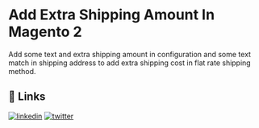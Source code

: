 # Add Extra Shipping Amount In Magento 2

Add some text and extra shipping amount in configuration and some text match in shipping address to add extra shipping cost in flat rate shipping method.



## 🔗 Links
[![linkedin](https://img.shields.io/badge/linkedin-0A66C2?style=for-the-badge&logo=linkedin&logoColor=white)](https://www.linkedin.com/in/moanas2002/)
[![twitter](https://img.shields.io/badge/twitter-1DA1F2?style=for-the-badge&logo=twitter&logoColor=white)](https://twitter.com/MOHAMMADANAS884)

  
